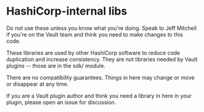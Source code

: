 HashiCorp-internal libs
=================

Do not use these unless you know what you're doing.  Speak to Jeff Mitchell
if you're on the Vault team and think you need to make changes to this code.

These libraries are used by other HashiCorp software to reduce code duplication
and increase consistency. They are not libraries needed by Vault plugins --
those are in the sdk/ module.

There are no compatibility guarantees. Things in here may change or move or
disappear at any time.

If you are a Vault plugin author and think you need a library in here in your
plugin, please open an issue for discussion.
